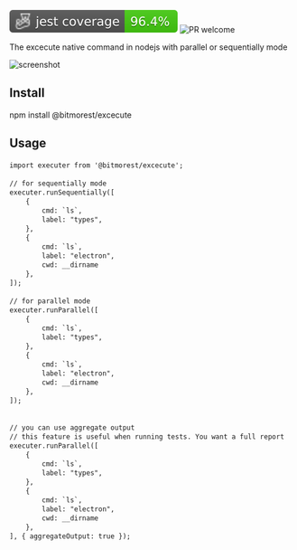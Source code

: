 ![Coverage](https://raw.githubusercontent.com/BitMorest/execute/master/badges/coverage-jest%20coverage.svg) ![PR welcome](https://camo.githubusercontent.com/b0ad703a46e8b249ef2a969ab95b2cb361a2866ecb8fe18495a2229f5847102d/68747470733a2f2f696d672e736869656c64732e696f2f62616467652f5052732d77656c636f6d652d627269676874677265656e2e737667)

The excecute native command in nodejs with parallel or sequentially mode

![screenshot](https://raw.githubusercontent.com/BitMorest/execute/master/screenshot.png)

## Install

npm install @bitmorest/excecute

## Usage

```
import executer from '@bitmorest/excecute';

// for sequentially mode
executer.runSequentially([
    {
        cmd: `ls`,
        label: "types",
    },
    {
        cmd: `ls`,
        label: "electron",
        cwd: __dirname
    },
]);

// for parallel mode
executer.runParallel([
    {
        cmd: `ls`,
        label: "types",
    },
    {
        cmd: `ls`,
        label: "electron",
        cwd: __dirname
    },
]);


// you can use aggregate output
// this feature is useful when running tests. You want a full report
executer.runParallel([
    {
        cmd: `ls`,
        label: "types",
    },
    {
        cmd: `ls`,
        label: "electron",
        cwd: __dirname
    },
], { aggregateOutput: true });
```

